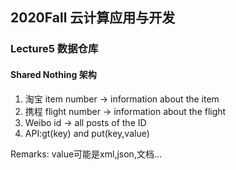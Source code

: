 ## 2020Fall 云计算应用与开发 

### Lecture5 数据仓库

#### Shared Nothing 架构

1. 淘宝 item number $\rightarrow$ information about the item
2. 携程 flight number $\rightarrow$ information about the flight
3. Weibo id $\rightarrow$ all posts of the ID
4. API:gt(key) and put(key,value)

Remarks: value可能是xml,json,文档...